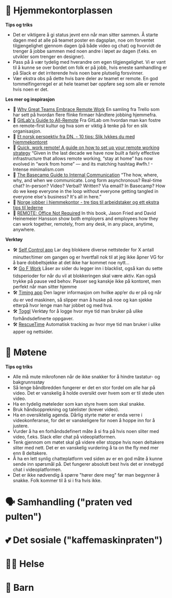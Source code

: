 # 🏡 Hjemmekontorplassen

**Tips og triks**

- Det er viktigere å gi status jevnt enn når man sitter sammen. Å starte dagen med at alle på teamet poster en dagsplan, noe om forventet tilgjengelighet gjennom dagen (på både video og chat) og hvorvidt de trenger å jobbe sammen med noen andre i løpet av dagen (f.eks. en utvikler som trenger en designer).
- Pass på å vær tydelig med hverandre om egen tilgjengelighet. Vi er vant til å kunne se over bordet om folk er på jobb, hvis eneste samhandling er på Slack er det irriterende hvis noen bare plutselig forsvinner.
- Vær ekstra obs på dette hvis bare deler av teamet er remote. En god tommelfingerregel er at hele teamet bør oppføre seg som alle er remote hvis noen er det.

**Les mer og inspirasjon**
- 📰 [Why Great Teams Embrace Remote Work](https://info.trello.com/embrace-remote-work-ultimate-guide) En samling fra Trello som har sett på hvordan flere flinke firmaer håndtere jobbing hjemmefra.
- 📰 [GitLab's Guide to All-Remote](https://about.gitlab.com/company/culture/all-remote/guide/) Fra GitLab om hvordan man kan fostre en remote-first kultur og hva som er viktig å tenke på for en slik organisasjon.
- 📰 [Et norsk perspektiv fra DN. - 10 tips: Slik lykkes du med hjemmekontoret](https://www.dn.no/d2/livsstil/10-tips-slik-lykkes-du-med-hjemmekontoret/2-1-771731) 
- 📰 [Quick, work remote! A guide on how to set up your remote working strategy](https://intenseminimalism.com/2020/quick-work-remote/) “Given in the last decade we have now built a fairly effective infrastructure that allows remote working, “stay at home” has now evolved in “work from home” — and its matching hashtag #wfh.! - Intense minimalism.com
- 📰 [The Basecamp Guide to Internal Communication](https://basecamp.com/guides/how-we-communicate) “The how, where, why, and when we communicate. Long form asynchronous? Real-time chat? In-person? Video? Verbal? Written? Via email? In Basecamp? How do we keep everyone in the loop without everyone getting tangled in everyone else's business? It's all in here.”
- 📰 [Norge jobber i hjemmekontor - tre tips til arbeidstaker og ett ekstra tips til lederne](https://dntv.dn.no/m/Du1ocZ7n/norge-jobber-i-hjemmekontor-tre-tips-til-arbeidstaker-og-ett-ekstra-tips-til-lederne)
- 📕 [REMOTE: Office Not Required](https://basecamp.com/books/remote) In this book, Jason Fried and David Heinemeier Hansson show both employers and employees how they can work together, remotely, from any desk, in any place, anytime, anywhere.

**Verktøy**
- 🛠 [Self Control app](https://selfcontrolapp.com/) Lar deg blokkere diverse nettsteder for X antall minutter/timer om gangen og er hvertfall nok til at jeg ikke åpner VG for å bare dobbeltsjekke at det ikke har kommet noe nytt…
- 🛠 [Go F Work](https://chrome.google.com/webstore/detail/go-fucking-work/hibmkkpfegfiinilnlabbfnjcopdiiig) Låser av sider du legger inn i blacklist, også kan du sette tidsperioder for når du vil at blokkeringen skal være aktiv. Kan også trykke på pause ved behov. Passer seg kanskje ikke på kontoret, men perfekt når man sitter hjemme 
- 🛠 [Timing app](https://timingapp.com/?lang=en) Den lagrer informasjon om hvilke app’er du er på og når du er ved maskinen, så slipper man å huske på noe og kan sjekke etterpå hvor lenge man har jobbet og med hva.
- 🛠 [Toggl](https://toggl.com/) Verktøy for å logge hvor mye tid man bruker på ulike forhåndsdefinerte oppgaver.
- 🛠 [RescueTime](https://www.rescuetime.com/) Automatisk tracking av hvor mye tid man bruker i ulike apper og nettsider.

# 👥 Møtene

**Tips og triks**
- Alle må mute mikrofonen når de ikke snakker for å hindre tastatur- og bakgrunnsstøy
- Så lenge båndbredden fungerer er det en stor fordel om alle har på video. Det er vanskelig å holde oversikt over hvem som er til stede uten video.
- Ha en tydelig møteleder som kan styre hvem som skal snakke.
- Bruk håndsopprekning og talelister (krever video).
- Ha en oversiktelig agenda. Dårlig styrte møter er enda verre i videokonferanse, for det er vanskeligere for noen å hoppe inn for å justere.
- Vurder å ha en forhåndsdefinert måte å si fra på hvis noen sliter med video, f.eks. Slack eller chat på videoplatformen.
- Tenk gjennom om møtet skal gå videre eller stoppe hvis noen deltakere sliter med nett. Det er en vanskelig vurdering å ta on the fly med mer enn 8 deltakere.
- Å ha en lett synlig chatteplatform ved siden av er en god måte å kunne sende inn spørsmål på. Det fungerer absolutt best hvis det er innebygd chat i videoplatformen.
- Det er ikke nødvendig å spørre "hører dere meg" før man begynner å snakke. Folk kommer til å si i fra hvis ikke.

# 🗣 Samhandling ("praten ved pulten")


# 💕 Det sosiale ("kaffemaskinpraten")


# 💪🏿 Helse


# 🧒 Barn
